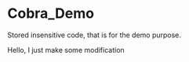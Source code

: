 # Cobra_Demo
Stored insensitive code, that is for the demo purpose. 

Hello, I just make some modification
